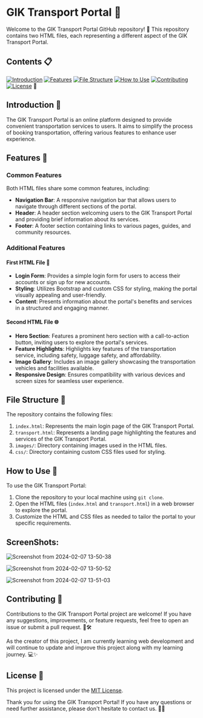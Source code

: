 # GIK Transport Portal 🚌

Welcome to the GIK Transport Portal GitHub repository! 🎉 This repository contains two HTML files, each representing a different aspect of the GIK Transport Portal.

## Contents 📋
[![Introduction](https://img.shields.io/badge/Introduction-🌟-blue)](#introduction) [![Features](https://img.shields.io/badge/Features-✨-green)](#features) [![File Structure](https://img.shields.io/badge/File_Structure-📁-orange)](#file-structure) [![How to Use](https://img.shields.io/badge/How_to_Use-🚀-red)](#how-to-use) [![Contributing](https://img.shields.io/badge/Contributing-🤝-purple)](#contributing) [![License](https://img.shields.io/badge/License-📝-yellow)](#license)
 🌟
## Introduction 🎈

The GIK Transport Portal is an online platform designed to provide convenient transportation services to users. It aims to simplify the process of booking transportation, offering various features to enhance user experience.

## Features 🌟

### Common Features

Both HTML files share some common features, including:

- **Navigation Bar**: A responsive navigation bar that allows users to navigate through different sections of the portal.
- **Header**: A header section welcoming users to the GIK Transport Portal and providing brief information about its services.
- **Footer**: A footer section containing links to various pages, guides, and community resources.

### Additional Features

#### First HTML File 📄
- **Login Form**: Provides a simple login form for users to access their accounts or sign up for new accounts.
- **Styling**: Utilizes Bootstrap and custom CSS for styling, making the portal visually appealing and user-friendly.
- **Content**: Presents information about the portal's benefits and services in a structured and engaging manner.

#### Second HTML File 🌐
- **Hero Section**: Features a prominent hero section with a call-to-action button, inviting users to explore the portal's services.
- **Feature Highlights**: Highlights key features of the transportation service, including safety, luggage safety, and affordability.
- **Image Gallery**: Includes an image gallery showcasing the transportation vehicles and facilities available.
- **Responsive Design**: Ensures compatibility with various devices and screen sizes for seamless user experience.

## File Structure 📁

The repository contains the following files:

1. `index.html`: Represents the main login page of the GIK Transport Portal.
2. `transport.html`: Represents a landing page highlighting the features and services of the GIK Transport Portal.
3. `images/`: Directory containing images used in the HTML files.
4. `css/`: Directory containing custom CSS files used for styling.

## How to Use 🚀

To use the GIK Transport Portal:

1. Clone the repository to your local machine using `git clone`.
2. Open the HTML files (`index.html` and `transport.html`) in a web browser to explore the portal.
3. Customize the HTML and CSS files as needed to tailor the portal to your specific requirements.

## ScreenShots:

![Screenshot from 2024-02-07 13-50-38](https://github.com/AsadShayan/GIK-Transport-Portal/assets/153836414/49706b47-bede-4cd7-9f7f-8fa3d01d35ea)

![Screenshot from 2024-02-07 13-50-52](https://github.com/AsadShayan/GIK-Transport-Portal/assets/153836414/5c9c0087-76cf-4cd5-ae71-e2ca45471c8e)

![Screenshot from 2024-02-07 13-51-03](https://github.com/AsadShayan/GIK-Transport-Portal/assets/153836414/b3f42259-57cf-4399-ab0c-d672ff9679f2)


## Contributing 🤝

Contributions to the GIK Transport Portal project are welcome! If you have any suggestions, improvements, or feature requests, feel free to open an issue or submit a pull request. 🎨🛠️

As the creator of this project, I am currently learning web development and will continue to update and improve this project along with my learning journey. 💻✨

## License 📝

This project is licensed under the [MIT License](LICENSE).

Thank you for using the GIK Transport Portal! If you have any questions or need further assistance, please don't hesitate to contact us. 🙌🚀
